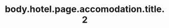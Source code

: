 ---
title: body.hotel.page.accomodation.title.2
images:
- featuredImage: ../../images/slider-2.jpg
  featuredImage_alt: slider-2
- featuredImage: ../../images/slider-3.jpg
  featuredImage_alt: slider-3
- featuredImage: ../../images/slider-4.jpg
  featuredImage_alt: slider-4
- featuredImage: ../../images/slider-5.jpg
  featuredImage_alt: slider-5
- featuredImage: ../../images/slider-6.jpg
  featuredImage_alt: slider-6  
description: body.accomodation.page.description.2
---